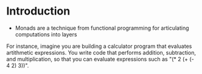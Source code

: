 # Introduction

* Monads are a technique from functional programming for articulating
  computations into layers

For instance, imagine you are building a calculator program that
  evaluates artithmetic expressions.  You write code that performs
  addition, subtraction, and multiplication, so that you can evaluate
  expressions such as "(* 2 (+ (- 4 2) 3))".  
